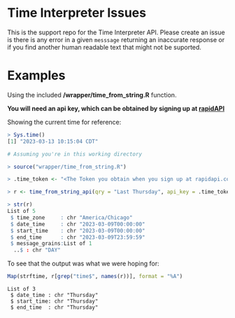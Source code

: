 # Time Interpreter Issues

This is the support repo for the Time Interpreter API. Please create an issue is there is any error in a given `messsage` returning an inaccurate response or if you find another human readable text that might not be suported. 


# Examples  
Using the included **/wrapper/time_from_string.R** function.  

__You will need an api key, which can be obtained by signing up at [rapidAPI](https://rapidapi.com/sid-technologies-llc-sid-technologies-llc-default/api/time-interpreter)__  


Showing the current time for reference:  

```r
> Sys.time()
[1] "2023-03-13 10:15:04 CDT"
```

```r
# Assuming you're in this working directory

> source("wrapper/time_from_string.R")

> .time_token <- "<The Token you obtain when you sign up at rapidapi.com>"

> r <- time_from_string_api(qry = "Last Thursday", api_key = .time_token, tz = stringi::stri_timezone_get())

> str(r)
List of 5
 $ time_zone     : chr "America/Chicago"
 $ date_time     : chr "2023-03-09T00:00:00"
 $ start_time    : chr "2023-03-09T00:00:00"
 $ end_time      : chr "2023-03-09T23:59:59"
 $ message_grains:List of 1
  ..$ : chr "DAY"
```

To see that the output was what we were hoping for:  

```r
Map(strftime, r[grep("time$", names(r))], format = "%A") 

```

```
List of 3
 $ date_time : chr "Thursday"
 $ start_time: chr "Thursday"
 $ end_time  : chr "Thursday"
```
